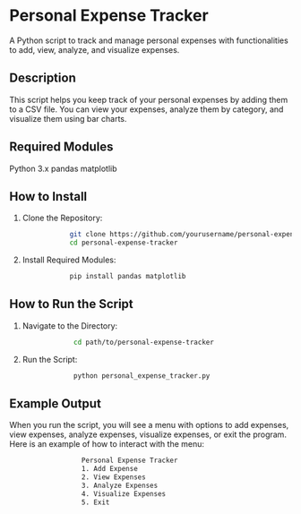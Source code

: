 # Personal Expense Tracker
A Python script to track and manage personal expenses with functionalities to add, view, analyze, and visualize expenses.
## Description
This script helps you keep track of your personal expenses by adding them to a CSV file. You can view your expenses, analyze them by category, and visualize them using bar charts.
## Required Modules
Python 3.x
pandas
matplotlib

## How to Install
1. Clone the Repository:
```bash
               git clone https://github.com/yourusername/personal-expense-tracker.git
               cd personal-expense-tracker
```
2. Install Required Modules:
```bash
               pip install pandas matplotlib
```
## How to Run the Script
1. Navigate to the Directory:
```bash
                cd path/to/personal-expense-tracker
```
2. Run the Script:
```bash
                python personal_expense_tracker.py
```
## Example Output
When you run the script, you will see a menu with options to add expenses, view expenses, analyze expenses, visualize expenses, or exit the program. Here is an example of how to interact with the menu:
```bash
                  Personal Expense Tracker
                  1. Add Expense
                  2. View Expenses
                  3. Analyze Expenses
                  4. Visualize Expenses
                  5. Exit
```
